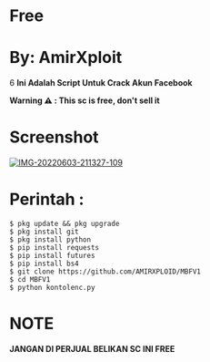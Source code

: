 # Free
# By: AmirXploit
6
**Ini Adalah Script Untuk Crack Akun Facebook**

**Warning ⚠️ : This sc is free, don't sell it**

# Screenshot
<a href="https://ibb.co/BLrB5DP"><img src="https://i.ibb.co/G7tR4wJ/IMG-20220603-211327-109.webp" alt="IMG-20220603-211327-109" border="0"></a>
# Perintah :
    $ pkg update && pkg upgrade
    $ pkg install git
    $ pkg install python
    $ pip install requests
    $ pip install futures
    $ pip install bs4
    $ git clone https://github.com/AMIRXPLOID/MBFV1
    $ cd MBFV1
    $ python kontolenc.py
    
# NOTE

**JANGAN DI PERJUAL BELIKAN SC INI FREE**

